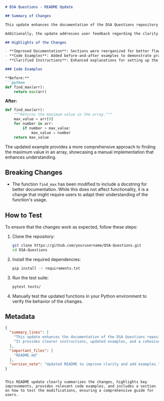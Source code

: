 ```markdown
# DSA Questions - README Update

## Summary of Changes

This update enhances the documentation of the DSA Questions repository by providing clearer instructions and examples for users. The README has been streamlined to focus on essential information, making it easier for both new and experienced developers to navigate the repository. Improvements include detailed explanations of the project structure, updated examples, and a more cohesive overview of the available data structures and algorithms.

Additionally, the update addresses user feedback regarding the clarity of the examples. We have added before-and-after code snippets to illustrate the changes in implementation, ensuring that users can quickly understand how to apply the concepts within their own projects. These enhancements aim to foster a better learning experience for developers tackling data structures and algorithms.

## Highlights of the Changes

- **Improved Documentation**: Sections were reorganized for better flow and clarity.
- **Code Examples**: Added before-and-after examples to demonstrate practical applications of algorithms.
- **Clarified Instructions**: Enhanced explanations for setting up the environment and running the examples.

### Code Examples

**Before:**
```python
def find_max(arr):
    return max(arr)
```

**After:**
```python
def find_max(arr):
    """Returns the maximum value in the array."""
    max_value = arr[0]
    for number in arr:
        if number > max_value:
            max_value = number
    return max_value
```

The updated example provides a more comprehensive approach to finding the maximum value in an array, showcasing a manual implementation that enhances understanding.

## Breaking Changes

- The function `find_max` has been modified to include a docstring for better documentation. While this does not affect functionality, it is a change that might require users to adapt their understanding of the function's usage.

## How to Test

To ensure that the changes work as expected, follow these steps:

1. Clone the repository:
   ```bash
   git clone https://github.com/yourusername/DSA-Questions.git
   cd DSA-Questions
   ```

2. Install the required dependencies:
   ```bash
   pip install -r requirements.txt
   ```

3. Run the test suite:
   ```bash
   pytest tests/
   ```

4. Manually test the updated functions in your Python environment to verify the behavior of the changes.

## Metadata
```json
{
  "summary_lines": [
    "This update enhances the documentation of the DSA Questions repository.",
    "It provides clearer instructions, updated examples, and a cohesive overview."
  ],
  "important_files": [
    "README.md"
  ],
  "version_note": "Updated README to improve clarity and add examples."
}
```
```

This README update clearly summarizes the changes, highlights key improvements, provides relevant code examples, and includes a section on how to test the modifications, ensuring a comprehensive guide for users.
